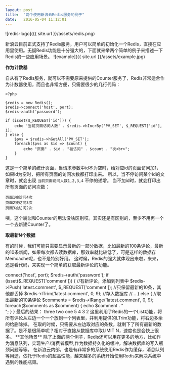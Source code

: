 ```yaml
---
layout: post
title:  "两个使用新浪云Redis服务的例子"
date:   2016-05-04 11:12:01
---
```


![redis-logo]({{ site.url }}/assets/redis.png)

新浪云目前正式支持了Redis服务，用户可以简单的初始化一个Redis，直接在应用里使用。无疑Redis功能是十分强大的，下面就来举两个简单的例子来描述一下Redis的一些应用场景。
![example]({{ site.url }}/assets/example.jpg)


**作为计数器**

自从有了Redis服务，就可以不需要原来提供的Counter服务了，Redis非常适合作为计数器使用，而且也非常方便，只需要很少的几行代码：

    <?php
    
    $redis = new Redis();
    $redis->connect('host', port);
    $redis->auth('password');
    
    if (isset($_REQUEST['id'])) {
        echo '当前页面访问人数' . $redis->hIncrBy('PV_SET', $_REQUEST['id'], 1);
    } else {
        $pvs = $redis->hGetAll('PV_SET');
        foreach($pvs as $id => $count) {
            echo "页面" . $id . "被访问" . $count . "次<br>";
        }
    }

这是一个简单的统计页面，当请求参数中id不为空时，给对应id的页面访问加1，如果id为空时，把所有页面的访问次数都打印出来。
所以，当不停访问某个id的文章时，就会出现 `当前页面访问人数1,2,3,4` 不停的递增。
当不加id时，就会打印出所有页面的访问次数：

    页面1被访问4次
    页面2被访问3次
    页面3被访问2次

咦，这个貌似和Counter的用法没啥区别哎。其实还是有区别的，至少不用再一个一个去新建Counter了。

**取最新N个数据**

有的时候，我们可能只需要显示最新的一部分数据，比如最新的100条评论，最新的10条新闻，如果每次都去读数据库，那效率就比较低了，可是这样的数据存Memcache呢，也不是特别好用。
这时候，Redis的强大就体现出来啦，来来，还是看代码，来实现一个简单的获取最新评论的功能。

   <?php

    $redis = new Redis();
    $redis->connect('host', port);
    $redis->auth('password');
    
    if (isset($_REQUEST['comment'])) {
        //有新评论，添加到列表中
        $redis->lPush('latest.comment', $_REQUEST['comment']);
        //只保留最新的10条，其他都丢掉
        $redis->lTrim('latest.comment', 0, 9);
        //存入数据库
        //...
    } else {
        //取出最新的10条评论
        $comments = $redis->lRange('latest.comment', 0, 9);
        foreach($comments as $comment) {
            echo $comment . "<br>";
        }
    } 

    最后的结果：
    three
    two
    one
    5
    4
    3
    2

这里利用了Redis的一个List功能，将所有评论从左边一个一个放到一个列表里，并利用提供的LTrim功能，将右边多余的给删除掉。
在取的时候，只需要从左边取对应的条数，就剩下了所有最新的数据了。是不是很简单呢？相对于直接从数据库中取LIMIT N，速度也是会快上很多。

**其他场景**

除了上面的两个例子，Redis还可以用在更多的地方，比如作为消息队列，实现生产/消费者模型;作为数据持久化的缓冲，解决数据库的写入瓶颈问题等等。
在新浪云内部，也是有非常多的系统使用Redis作为缓存，消息队列等用途，依托于Redis的超高性能，越来越多的系统开始使用Redis来解决系统中遇到的性能瓶颈。
